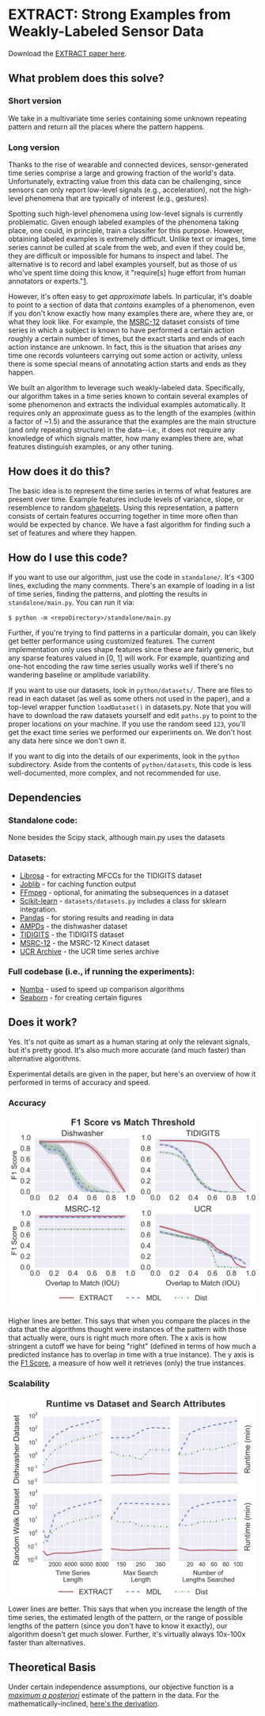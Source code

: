 
# EXTRACT: Strong Examples from Weakly-Labeled Sensor Data

Download the [EXTRACT paper here](https://arxiv.org/pdf/1609.09196.pdf).

## What problem does this solve?

### Short version

We take in a multivariate time series containing some unknown repeating pattern and return all the places where the pattern happens.

### Long version

Thanks to the rise of wearable and connected devices, sensor-generated time series comprise a large and growing fraction of the world's data. Unfortunately, extracting value from this data can be challenging, since sensors can only report low-level signals (e.g., acceleration), not the high-level phenomena that are typically of interest (e.g., gestures).

Spotting such high-level phenomena using low-level signals is currently problematic. Given enough labeled examples of the phenomena taking place, one could, in principle, train a classifer for this purpose. However, obtaining labeled examples is extremely difficult. Unlike text or images, time series cannot be culled at scale from the web, and even if they could be, they are difficult or impossible for humans to inspect and label. The alternative is to record and label examples yourself, but as those of us who've spent time doing this know, it "require[s] huge effort from human annotators or experts."[1](http://users.ece.cmu.edu/~hengtzec/papers/MobiSys13_NuActiv_Cheng_CMU.pdf).

However, it's often easy to get *approximate* labels. In particular, it's doable to point to a section of data that *contains* examples of a phenomenon, even if you don't know exactly how many examples there are, where they are, or what they look like. For example, the [MSRC-12](http://research.microsoft.com/en-us/um/cambridge/projects/msrc12/) dataset consists of time series in which a subject is known to have performed a certain action roughly a certain number of times, but the exact starts and ends of each action instance are unknown. In fact, this is the situation that arises *any* time one records volunteers carrying out some action or activity, unless there is some special means of annotating action starts and ends as they happen.

We built an algorithm to leverage such weakly-labeled data. Specifically, our algorithm takes in a time series known to contain several examples of some phenomenon and extracts the individual examples automatically. It requires only an approximate guess as to the length of the examples (within a factor of ~1.5) and the assurance that the examples are the main structure (and only repeating structure) in the data--i.e., it does not require any knowledge of which signals matter, how many examples there are, what features distinguish examples, or any other tuning.

## How does it do this?

The basic idea is to represent the time series in terms of what features are present over time. Example features include levels of variance, slope, or resemblence to random [shapelets](http://alumni.cs.ucr.edu/~lexiangy/Shapelet/kdd2009shapelet.pdf). Using this representation, a pattern consists of certain features occurring together in time more often than would be expected by chance. We have a fast algorithm for finding such a set of features and where they happen.

## How do I use this code?

If you want to use our algorithm, just use the code in `standalone/`. It's <300 lines, excluding the many comments. There's an example of loading in a list of time series, finding the patterns, and plotting the results in `standalone/main.py`. You can run it via:
```
$ python -m <repoDirectory>/standalone/main.py
```
Further, if you're trying to find patterns in a particular domain, you can likely get better performance using customized features. The current implementation only uses shape features since these are fairly generic, but any sparse features valued in [0, 1] will work. For example, quantizing and one-hot encoding the raw time series usually works well if there's no wandering baseline or amplitude variability.

If you want to use our datasets, look in `python/datasets/`. There are files to read in each dataset (as well as some others not used in the paper), and a top-level wrapper function `loadDataset()` in datasets.py. Note that you will have to download the raw datasets yourself and edit `paths.py` to point to the proper locations on your machine. If you use the random seed `123`, you'll get the exact time series we performed our experiments on. We don't host any data here since we don't own it.

If you want to dig into the details of our experiments, look in the `python` subdirectory. Aside from the contents of `python/datasets`, this code is less well-documented, more complex, and not recommended for use.

## Dependencies

### Standalone code:
None besides the Scipy stack, although main.py uses the datasets

### Datasets:
- [Librosa](https://github.com/bmcfee/librosa) - for extracting MFCCs for the TIDIGITS dataset
- [Joblib](https://github.com/joblib/joblib) - for caching function output
- [FFmpeg](http://www.ffmpeg.org) - optional, for animating the subsequences in a dataset
- [Scikit-learn](https://github.com/scikit-learn/scikit-learn) - `datasets/datasets.py` includes a class for sklearn integration.
- [Pandas](http://pandas.pydata.org) - for storing results and reading in data
- [AMPDs](http://ampds.org) - the dishwasher dataset
- [TIDIGITS](https://catalog.ldc.upenn.edu/LDC93S10) - the TIDIGITS dataset
- [MSRC-12](http://research.microsoft.com/en-us/um/cambridge/projects/msrc12/) - the MSRC-12 Kinect dataset
- [UCR Archive](http://www.cs.ucr.edu/~eamonn/time_series_data/) - the UCR time series archive

### Full codebase (i.e., if running the experiments):
- [Numba](https://github.com/numba/numba) - used to speed up comparison algorithms
- [Seaborn](https://github.com/mwaskom/seaborn) - for creating certain figures

## Does it work?

Yes. It's not quite as smart as a human staring at only the relevant signals, but it's pretty good. It's also much more accurate (and much faster) than alternative algorithms.

Experimental details are given in the paper, but here's an overview of how it performed in terms of accuracy and speed.

### Accuracy

![AccuracyResults](/figs/web/accuracy.jpg?raw=true)

Higher lines are better. This says that when you compare the places in the data that the algorithms thought were instances of the pattern with those that actually were, ours is right much more often. The x axis is how stringent a cutoff we have for being "right" (defined in terms of how much a predicted instance has to overlap in time with a true instance). The y axis is the [F1 Score](https://en.wikipedia.org/wiki/F1_score), a measure of how well it retrieves (only) the true instances.

### Scalability

![ScalabilityResults](/figs/web/scalability.jpg?raw=true)

Lower lines are better. This says that when you increase the length of the time series, the estimated length of the pattern, or the range of possible lengths of the pattern (since you don't have to know it exactly), our algorithm doesn't get much slower. Further, it's virtually always 10x-100x faster than alternatives.

## Theoretical Basis

Under certain independence assumptions, our objective function is a [*maximum a posteriori*](https://en.wikipedia.org/wiki/Maximum_a_posteriori_estimation) estimate of the pattern in the data. For the mathematically-inclined, [here's the derivation](/figs/web/extract-math.pdf?raw=true).

